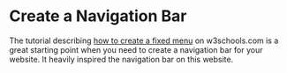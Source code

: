 # Create a Navigation Bar

The tutorial describing [how to create a fixed menu](https://www.w3schools.com/howto/howto_css_fixed_menu.asp) on w3schools.com is a great starting point when you need to create a navigation bar for your website. It heavily inspired the navigation bar on this website.